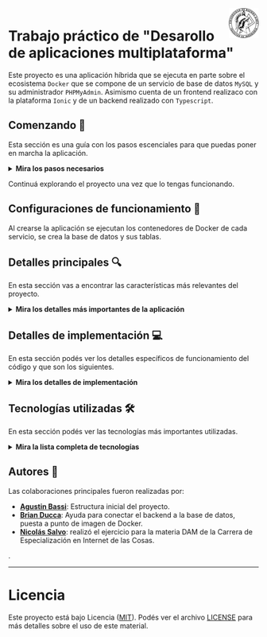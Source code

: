 <a href="">
    <img src="doc/logo-fiuba.png" alt="logo" title="Goto IoT" align="right" width="60" height="60" style="background-color: white"/>
</a>

# Trabajo práctico de "Desarollo de aplicaciones multiplataforma"

Este proyecto es una aplicación híbrida que se ejecuta en parte sobre el ecosistema `Docker` que se compone de un servicio de base de datos `MySQL` y su administrador `PHPMyAdmin`. Asimismo cuenta de un frontend realizaco con la plataforma `Ionic` y de un backend realizado con `Typescript`.

## Comenzando 🚀

Esta sección es una guía con los pasos escenciales para que puedas poner en marcha la aplicación.

<details><summary><b>Mira los pasos necesarios</b></summary><br>

### Instalar las dependencias

Para correr este proyecto es necesario que instales `Docker` y `Docker Compose`.

En [este artículo](https://www.gotoiot.com/pages/articles/docker_installation_linux/) publicado en la web están los detalles para instalar Docker y Docker Compose en una máquina Linux.

En caso que quieras instalar las herramientas en otra plataforma o tengas algún incoveniente, podes leer la documentación oficial de [Docker](https://docs.docker.com/get-docker/) y también la de [Docker Compose](https://docs.docker.com/compose/install/).

Continua con la descarga del código cuando tengas las dependencias instaladas y funcionando.

### Descargar el código

Para descargar el código, utiliza este comando desde la terminal o con tu IDE favorito.

```
git clone https://github.com/NGSalvo/dam-tp
```

> No es necesario contar con una cuenta en Github.

### Instalar y ejecutar

**Base de datos**
Para instalar y levantar la base de datos tenes que correr el comando `docker-compose up` desde la raíz del proyecto. Este comando va a descargar las imágenes de Docker de la base datos, del admin de la DB, y luego ponerlas en funcionamiento.

Para acceder al administrador de la BD ingresa a la URL [http://localhost:8001/](http://localhost:8001/)

**Backend**
Para la instalacion y puesta en marcha del backend dirigirse a /src/backend y ejecutar el comando

```
npm install
```

para instalar las dependencias necesarias para ejecutarlo. Una vez finalizada la instalación entonces correr el comando

```
npm run serve
```

para levantar el servicio.

Para acceder a la documentación de la API ingresar a la URL [http://localhost:3000/docs](http://localhost:3000/docs)

**Frontend**
Para instalar y correr el frontend, pararse sobre la ruta /src/fronted y ejecutar el comando

```
npm install
```

para instalar las dependencias del código. Acto seguido correr el comando

```
npm run lab
```

Para acceder al cliente web ingresa a a la URL [http://localhost:8200/](http://localhost:8200/) o [http://localhost:8100/](http://localhost:8100/) para el formato APP.

Si pudiste acceder al cliente web significa que la aplicación se encuentra corriendo bien.

> Si te aparece un error la primera vez que corres la app, detené el proceso y volvé a iniciarla. Esto es debido a que el backend espera que la DB esté creada al iniciar, y en la primera ejecución puede no alcanzar a crearse. A partir de la segunda vez el problema queda solucionado.

</details>

Continuá explorando el proyecto una vez que lo tengas funcionando.

## Configuraciones de funcionamiento 🔩

Al crearse la aplicación se ejecutan los contenedores de Docker de cada servicio, se crea la base de datos y sus tablas.

## Detalles principales 🔍

En esta sección vas a encontrar las características más relevantes del proyecto.

<details><summary><b>Mira los detalles más importantes de la aplicación</b></summary><br>
<br>

### Base de datos

La base de datos se encuentra en un contenedor de Docker. Al inicio de la aplicación no hay registros en la BD, por lo que lo primero que hace es generar la estructura.

### El cliente web

El cliente web es una Single Page Application que se comunica con el servicio en NodeJS mediante JSON a través de requests HTTP. Puede consultar el estado de dispositivos en la base de datos (por medio del servicio en NodeJS) y también cambiar el estado de los mismos.

### El servicio web

El servicio en **NodeJS** posee distintos endpoints para comunicarse con el cliente web mediante requests HTTP enviando **JSON** en cada transacción. Procesando estos requests es capaz de comunicarse con la base de datos para consultar y controlar el estado de los dispositivos, y devolverle una respuesta al cliente web también en formato JSON. Así mismo el servicio es capaz de servir el código del cliente web.

### Documentación con Swagger API

La documentación de la API está a cargo del estándar definido en la **OpenAPI Specification** compuesta por una interfáz para API REST que permite tanto a las personas como a las máquinas descubrir y comprender las capacidades de un servicio sin tener acceso al código o documentación.

### Angular

**Angular** es una plataforma de desarollo en el lenguaje de JavaScript que a su vez está desarollada en el lenguaje de programación libre y de código abierto desarrollado y mantenido por Microsoft, **TypeScript**.

### Ionic

**Ionic** es un conjunto de herramientas de interfaz de usuario de codigo abierto para el desarrollo de aplicaciones híbridas. Nos brinda la facilidad de portabilizar el código a diferentes plataformas móviles.

### Organización del proyecto

En la siguiente ilustración podés ver cómo está organizado el proyecto para que tengas en claro qué cosas hay en cada lugar.

```sh
├── db                          # directorio de la DB
│   ├── data                    # estructura y datos de la DB
│   └── dumps                   # directorio de estructuras de la DB
│       └── dump-dam_fiuba.sql  # estructura con la base de datos "dam_fiuba"
├── doc                         # documentación general del proyecto
└── src                         # directorio código fuente
│   ├── backend                 # directorio para el backend de la aplicación
│   │   ├── scripts             # directorio de scripts
│   │   ├   └──db.sql           # DDL de la BD
│   │   ├── requests            # directorio de consultas HTTP
│   │   ├   ├──devices.http     # consultas de dispositivos
│   │   ├   ├──irrigation-log.http  # consultas de registro de riego
│   │   ├   ├──measurements.http    # consultas de mediciones
│   │   ├   └──solenoid-valves.http # consultas de valvulas
│   │   ├── src                 # directorio de código fuente
│   │   ├   ├──routes           # directorio de las rutas (Endpoints de la API)
│   │   ├     └──...            # declaración de las diferentes rutas con especificación de la documentación de Swagger API
│   │   ├   ├──controllers      # directorio de los métodos con las llamadas a BD
│   │   ├     └──...            # código de los diferentes metodos separados por Endpoint
│   │   ├   ├──models           # directorio de los modelos de datos
│   │   ├     └──...            # código de los diferentes modelos
│   │   ├   ├──app.ts           # código principal del backend
│   │   ├   ├──config.ts        # configuración de la BD
│   │   ├   ├──db.ts            # código de conexion a la base de datos
│   │   ├   ├──index.ts         # entrada de backend
│   │   ├   └──swaggerOptions.ts #configuración de Swagger API
│   │   ├── nodemon.json        # configuración de proyecto NodeJS
│   │   ├── package.json        # configuración de proyecto NodeJS
│   │   ├── package-lock.json   # configuración de proyecto NodeJS
│   │   └── tsconfig.json       # configuración de proyecto NodeJS
│   └── frontend                # directorio para el frontend de la aplicación
│       ├── src                 # directorio de código fuente
│       ├   ├──app              # directorio de código principal
│       ├   ├   ├──device       # directorio de código de dispositivos
│       ├   ├     └──...        # componente de dispositivo
│       ├   ├   ├──home         # directorio de código de lista de dispositivos
│       ├   ├     └──...        # componente de listar dispositivos
│       ├   ├   ├──irrigation-log-list  # directorio de código lista de regitros de riego
│       ├   ├     └──...        # componente de modal de registro de riego
│       ├   ├   ├──measurement-list # directorio de código de lista de mediciones
│       ├   ├     └──...        # componente de listado de mediciones
│       ├   ├   ├──models       # directorio de modelos
│       ├   ├     └──...        # Modelos
│       ├   ├   ├──services     # directorio de servicios
│       ├   ├     └──...        # Servicios
│       ├   ├   ├──pipes        # directorio de pipes
│       ├   ├     └──risk-classify.pipe.ts  # código de tuberia encargada de clasificar las mediciones
│       ├   ├   ├──directives   # directorio de servicios
│       ├   ├     └──multi-color.directive.ts # código de directiva para cambiar a un color aleatorio
│       ├   ├   ├──app-routing.module.ts  # direccion de rutas de la aplicación
│       ├   ├   ├──app.component.ts       # código del componente principal de la aplicación
│       ├   ├   ├──app.component.scss     # estilos del componente principal de la aplicación
│       ├   ├   ├──app.component.html     # maquetación del componente principal de la aplicación
│       ├   ├   └──app.module.ts          # módulos del componente principal de la aplicación
│       ├   ├──assets           # directorio de recursos estáticos
│       ├     └──...            #
│       ├   ├──environments     # directorio de configuración de entorno
│       ├     └──...            #
│       ├   ├──theme            # directorio de estilos
│       ├     └──...            #
│       ├   ├──global.scss      # configuración de la BD
│       ├   ├──index.html       # código de conexion a la base de datos
│       ├   ├──main.ts          # punto de entrada de la aplicación
│       ├   └──swaggerOptions.ts #configuración de Swagger API
│       ├── ...                 # resto de archivos de configuración
├── docker-compose.yml          # archivo donde se aloja la configuración completa
├── README.md                   # este archivo
├── CHANGELOG.md                # archivo para guardar los cambios del proyecto
├── LICENSE.md                  # licencia del proyecto
```

</details>

## Detalles de implementación 💻

En esta sección podés ver los detalles específicos de funcionamiento del código y que son los siguientes.

<details><summary><b>Mira los detalles de implementación</b></summary><br>

### Frontend

El frontend contiene el código principal distribuído dentro de la carpeta `app` en src.
Su estructura consiste de componenentes, cada uno separado en una carpeta diferente, que a su vez contiene la vista y su controlador.
Estos componentes son:

- device
- home
- irrigation-log-list
- measurement-list
- app

Asi mismo en la carpeta `app` esta compuesto por los servicios utilizados en los componentes y los modelos.
Los servicios son:

- device.service.ts
- irrigation-log.service.ts

`app` es el punto de entrada de la aplicación. Contiene solo un enrutador donde se cargará la primera vista. Es el componente que esta declarado dentro del `index.html`.
`home` es el primer componente con información. Representa la lista de los dispositivos tras la obtención de los datos.
`device` es el componente que representa un dispositivo.
`irrigation-log-list` es el componente por el que el modal es cargado cuando se ejecuta desde un dispositivo. Muestra la lista de registros de riego del dispositivo.
`measurement-list` vincula las mediciones de un dispositivo y las lista.

`device.service.ts` contiene los llamados a una REST API.
`irrigation-log.service.ts` contiene los llamados a una REST API.

Interactua con el backend por medio de las llamadas HTTP, realizando las correspondientes peticions GET (para obtener información del servidor), PUT (para actualizar información), POST (para agregar información) y DELETE (para eliminar información).

### Backend

El backend consiste de todos los endpoints para que el cliente web interactue. Estos endpoints contienen la lógica para escribir y obtener información de la base de datos `dam_fiuba`.

Los métodos utilizados son GET, POST, PUT y DELETE.

GET obtiene información.
POST agrega nueva información.
PUT modifica información.
DELETE elimina información.

El código está segregado principalmente en las rutas y los controladores.
Las rutas contienen el endpoint a consultar, la especificación para documentar el endpoint y el llamado a los métodos que se ejecutarán con el endpoint.
Los controladores describen los métodos que serán utilizado en los diferentes endpoints y están conformados por las llamadas a la base de datos.

<details><summary><b>Ver los endpoints disponibles</b></summary><br>

Para acceder a la documentación de la API levantar el backend e ingresar a la URL [http://localhost:3000/docs](http://localhost:3000/docs)

</details>

</details>

## Tecnologías utilizadas 🛠️

En esta sección podés ver las tecnologías más importantes utilizadas.

<details><summary><b>Mira la lista completa de tecnologías</b></summary><br>

- [Docker](https://www.docker.com/) - Ecosistema que permite la ejecución de contenedores de software.
- [Docker Compose](https://docs.docker.com/compose/) - Herramienta que permite administrar múltiples contenedores de Docker.
- [Node JS](https://nodejs.org/es/) - Motor de ejecución de código JavaScript en backend.
- [Ionic](https://ionicframework.com/) - Bibliotecas de estilo responsive para aplicaciones web.
- [TypeScript](https://www.typescriptlang.org/) - Superset de JavaScript tipado y con clases.
- [Swagger API](https://swagger.io/) - Especificación de API

</details>

## Autores 👥

Las colaboraciones principales fueron realizadas por:

- **[Agustin Bassi](https://github.com/agustinBassi)**: Estructura inicial del proyecto.
- **[Brian Ducca](https://github.com/brianducca)**: Ayuda para conectar el backend a la base de datos, puesta a punto de imagen de Docker.
- **[Nicolás Salvo](https://github.com/NGSalvo)**: realizó el ejercicio para la materia DAM de la Carrera de Especialización en Internet de las Cosas.

.

---

# Licencia

Este proyecto está bajo Licencia ([MIT](https://choosealicense.com/licenses/mit/)). Podés ver el archivo [LICENSE](LICENSE) para más detalles sobre el uso de este material.
